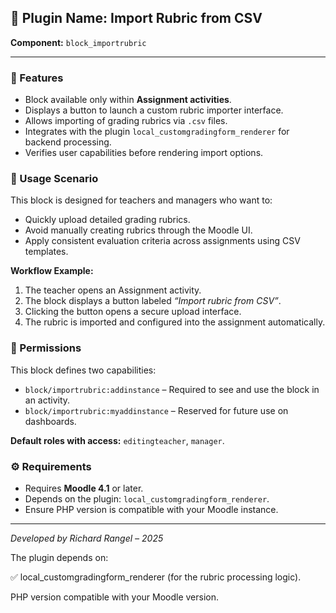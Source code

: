 <h2>🧩 Plugin Name: Import Rubric from CSV</h2>
<p><strong>Component:</strong> <code>block_importrubric</code></p>

<hr>

<h3>📌 Features</h3>
<ul>
  <li>Block available only within <strong>Assignment activities</strong>.</li>
  <li>Displays a button to launch a custom rubric importer interface.</li>
  <li>Allows importing of grading rubrics via <code>.csv</code> files.</li>
  <li>Integrates with the plugin <code>local_customgradingform_renderer</code> for backend processing.</li>
  <li>Verifies user capabilities before rendering import options.</li>
</ul>

<h3>🧪 Usage Scenario</h3>
<p>
  This block is designed for teachers and managers who want to:
</p>
<ul>
  <li>Quickly upload detailed grading rubrics.</li>
  <li>Avoid manually creating rubrics through the Moodle UI.</li>
  <li>Apply consistent evaluation criteria across assignments using CSV templates.</li>
</ul>
<p><strong>Workflow Example:</strong></p>
<ol>
  <li>The teacher opens an Assignment activity.</li>
  <li>The block displays a button labeled <em>“Import rubric from CSV”</em>.</li>
  <li>Clicking the button opens a secure upload interface.</li>
  <li>The rubric is imported and configured into the assignment automatically.</li>
</ol>

<h3>🔐 Permissions</h3>
<p>This block defines two capabilities:</p>
<ul>
  <li><code>block/importrubric:addinstance</code> – Required to see and use the block in an activity.</li>
  <li><code>block/importrubric:myaddinstance</code> – Reserved for future use on dashboards.</li>
</ul>
<p><strong>Default roles with access:</strong> <code>editingteacher</code>, <code>manager</code>.</p>

<h3>⚙️ Requirements</h3>
<ul>
  <li>Requires <strong>Moodle 4.1</strong> or later.</li>
  <li>Depends on the plugin: <code>local_customgradingform_renderer</code>.</li>
  <li>Ensure PHP version is compatible with your Moodle instance.</li>
</ul>

<hr>
<p><em>Developed by Richard Rangel – 2025</em></p>


The plugin depends on:

✅ local_customgradingform_renderer (for the rubric processing logic).

PHP version compatible with your Moodle version.
